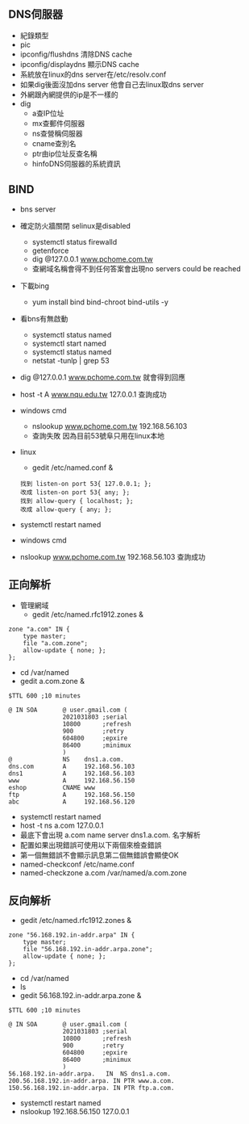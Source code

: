 ## DNS伺服器
* 紀錄類型
* pic
* ipconfig/flushdns 清除DNS cache
* ipconfig/displaydns 顯示DNS cache
* 系統放在linux的dns server在/etc/resolv.conf
* 如果dig後面沒加dns server 他會自己去linux取dns server
* 外網跟內網提供的ip是不一樣的
* dig
    * a查IP位址
    * mx查郵件伺服器
    * ns查營稱伺服器
    * cname查別名
    * ptr由ip位址反查名稱
    * hinfoDNS伺服器的系統資訊


## BIND
* bns server 
* 確定防火牆關閉 selinux是disabled
    * systemctl status firewalld
    * getenforce 
    * dig @127.0.0.1 www.pchome.com.tw
    * 查網域名稱會得不到任何答案會出現no servers could be reached
* 下載bing
    * yum install bind bind-chroot bind-utils -y
* 看bns有無啟動 
    * systemctl status named
    * systemctl start named
    * systemctl status named
    * netstat -tunlp | grep 53
* dig @127.0.0.1 www.pchome.com.tw  就會得到回應 
* host -t A www.nqu.edu.tw 127.0.0.1 查詢成功

* windows cmd
    * nslookup www.pchome.com.tw 192.168.56.103
    * 查詢失敗 因為目前53號阜只用在linux本地

* linux
    * gedit /etc/named.conf  &
    ```
    找到 listen-on port 53{ 127.0.0.1; };
    改成 listen-on port 53{ any; };
    找到 allow-query { localhost; };
    改成 allow-query { any; };
    ```
* systemctl restart named
* windows cmd
* nslookup www.pchome.com.tw 192.168.56.103  查詢成功
## 正向解析
* 管理網域
    * gedit /etc/named.rfc1912.zones  &
```
zone "a.com" IN {
	type master;
	file "a.com.zone";
	allow-update { none; };
};
```
* cd /var/named
* gedit a.com.zone  &
```
$TTL 600 ;10 minutes

@ IN SOA       @ user.gmail.com (
               2021031803 ;serial
               10800      ;refresh
               900        ;retry
               604800     ;epxire
               86400      ;minimux
               )
@              NS    dns1.a.com.
dns.com        A     192.168.56.103
dns1           A     192.168.56.103
www            A     192.168.56.150
eshop          CNAME www
ftp            A     192.168.56.150
abc            A     192.168.56.120
```
* systemctl restart named
* host -t ns a.com 127.0.0.1
* 最底下會出現 a.com name server dns1.a.com. 名字解析
* 配置如果出現錯誤可使用以下兩個來檢查錯誤
* 第一個無錯誤不會顯示訊息第二個無錯誤會顯使OK
* named-checkconf /etc/name.conf
* named-checkzone a.com /var/named/a.com.zone

## 反向解析
* gedit /etc/named.rfc1912.zones  &
```
zone "56.168.192.in-addr.arpa" IN {
	type master;
	file "56.168.192.in-addr.arpa.zone";
	allow-update { none; };
};
```
* cd /var/named
* ls
* gedit 56.168.192.in-addr.arpa.zone  &
```
$TTL 600 ;10 minutes

@ IN SOA       @ user.gmail.com (
               2021031803 ;serial
               10800      ;refresh
               900        ;retry
               604800     ;epxire
               86400      ;minimux
               )
56.168.192.in-addr.arpa.   IN  NS dns1.a.com.
200.56.168.192.in-addr.arpa. IN PTR www.a.com.
150.56.168.192.in-addr.arpa. IN PTR ftp.a.com.
```
* systemctl restart named
* nslookup 192.168.56.150 127.0.0.1
